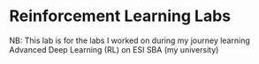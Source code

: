 # Reinforcement Learning Labs

NB: This lab is for the labs I worked on during my journey learning Advanced Deep Learning (RL) on ESI SBA (my university) 
 
 
